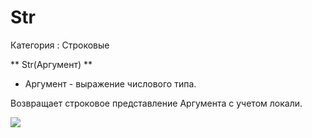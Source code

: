﻿
# Str

Категория : Строковые

** Str(Аргумент) **

* Аргумент - выражение числового типа.

Возвращает строковое представление Аргумента с учетом локали.

![](/mediatag>Строковые)

